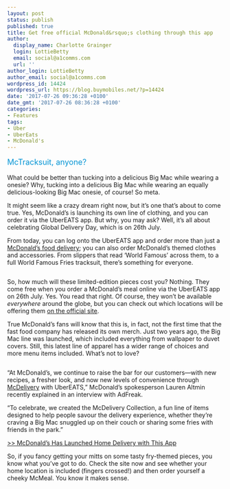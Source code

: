 ```yaml
---
layout: post
status: publish
published: true
title: Get free official McDonald&rsquo;s clothing through this app
author:
  display_name: Charlotte Grainger
  login: LottieBetty
  email: social@a1comms.com
  url: ''
author_login: LottieBetty
author_email: social@a1comms.com
wordpress_id: 14424
wordpress_url: https://blog.buymobiles.net/?p=14424
date: '2017-07-26 09:36:28 +0100'
date_gmt: '2017-07-26 08:36:28 +0100'
categories:
- Features
tags:
- Uber
- UberEats
- McDonald's
---
```

<p><span class="postStandFirst" style="color: #0896d5; line-height: 26px; font-size: 18px;">McTracksuit, anyone?</span></p>
<p>What could be better than tucking into a delicious Big Mac while wearing a onesie? Why, tucking into a delicious Big Mac while wearing an equally delicious-looking Big Mac onesie, of course! So meta.</p>
<p>It might seem like a crazy dream right now, but it&rsquo;s one that&rsquo;s about to come true. Yes, McDonald&rsquo;s is launching its own line of clothing, and you can order it via the UberEATS app. But why, you may ask? Well, it&rsquo;s all about celebrating Global Delivery Day, which is on 26th July.</p>
<p>From today, you can log onto the UberEATS app and order more than just a <a href="https://blog.buymobiles.net/news/mcdonalds-is-launching-home-delivery-with-this-mobile-app" target="_blank" rel="noopener">McDonald&rsquo;s food delivery</a>; you can also order McDonald&rsquo;s themed clothes and accessories. From slippers that read &lsquo;World Famous&rsquo; across them, to a full World Famous Fries tracksuit, there&rsquo;s something for everyone.</p>
<p><img class="aligncenter size-full wp-image-14427" src="https://lh3.googleusercontent.com/BE1qW2vGSECqjnfiaXbeWU9sgpqzGlqusGb0_7BSkM4o19EIN7HrHIiZSUb6Uyu2vCDEBj2XfRawV_AantP3EpA9=s0" alt="" /></p>
<p>So, how much will these limited-edition pieces cost you? Nothing. They come free when you order a McDonald&rsquo;s meal online via the UberEATS app on 26th July. Yes. You read that right. Of course, they won&rsquo;t be available <em>everywhere </em>around the globe, but you can check out which locations will be offering them <a href="http://mcdeliveryatmcdonalds.com" target="_blank" rel="noopener">on the official site</a>.</p>
<p>True McDonald&rsquo;s fans will know that this is, in fact, not the first time that the fast food company has released its own merch. Just two years ago, the Big Mac line was launched, which included everything from wallpaper to duvet covers. Still, this latest line of apparel has a wider range of choices and more menu items included. What&rsquo;s not to love?</p>
<p><img class="aligncenter size-full wp-image-14428" src="https://lh3.googleusercontent.com/tTRCPqn7UNtZTZopibCySu0iQXRUGwkq3BLnZ3lDmwzTCkDfzq7uT6tSoQGEb8K_gcEVoni2zKS-SsEpQbUXtH5W=s0" alt="" /></p>
<p>&ldquo;At McDonald&rsquo;s, we continue to raise the bar for our customers&mdash;with new recipes, a fresher look, and now new levels of convenience through <a href="https://blog.buymobiles.net/news/mcdonalds-is-launching-home-delivery-with-this-mobile-app" target="_blank" rel="noopener">McDelivery</a> with UberEATS,&rdquo; McDonald&rsquo;s spokesperson Lauren Altmin recently explained in an interview with AdFreak.</p>
<p>&ldquo;To celebrate, we created the McDelivery Collection, a fun line of items designed to help people savour the delivery experience, whether they&rsquo;re craving a Big Mac snuggled up on their couch or sharing some fries with friends in the park.&rdquo;</p>
<p><a href="https://blog.buymobiles.net/news/mcdonalds-is-launching-home-delivery-with-this-mobile-app" target="_blank" rel="noopener">>> McDonald&rsquo;s Has Launched Home Delivery with This App</a></p>
<p>So, if you fancy getting your mitts on some tasty fry-themed pieces, you know what you&rsquo;ve got to do. Check the site now and see whether your home location is included (fingers crossed!) and then order yourself a cheeky McMeal. You know it makes sense.</p>
